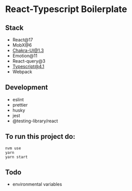 # React-Typescript Boilerplate

## Stack

- React@17
- MobX@6
- Chakra-UI@1.3
- Emotion@11
- React-query@3
- Typescript@4.1
- Webpack


## Development

- eslint
- prettier
- husky
- jest
- @testing-library/react


## To run this project do:

```
nvm use
yarn
yarn start
```


## Todo

- environmental variables
